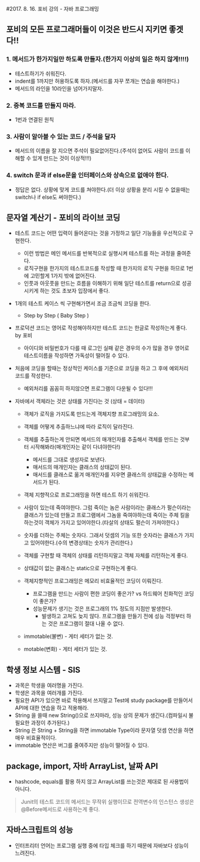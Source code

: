 #2017. 8. 16. 포비 강의 - 자바 프로그래밍

## 포비의 모든 프로그래머들이 이것은 반드시 지키면 좋겟다!!
### 1. 메서드가 한가지일만 하도록 만들자.(한가지 이상의 일은 하지 않게!!!!)
  * 테스트하기가 쉬워진다.
  * indent를 1까지만 허용하도록 하자.(메서드를 자꾸 쪼개는 연습을 해야한다.)
  * 메서드의 라인을 10라인을 넘어가지말자.

### 2. 중복 코드를 만들지 마라.
  * 1번과 연결된 원칙

### 3. 사람이 알아볼 수 있는 코드 / 주석을 달자
  * 메서드의 이름을 잘 지으면 주석이 필요없어진다.(주석이 없어도 사람이 코드를 이해할 수 있게 만드는 것이 이상적!!!)

### 4. switch 문과 if else문을 인터페이스와 상속으로 없애야 한다.
  * 정답은 없다. 상황에 맞게 코드를 쳐야한다.(더 이상 상황을 분리 시킬 수 없을때는 switch나 if else도 써야한다.)


## 문자열 계산기 - 포비의 라이브 코딩
  * 테스트 코드는 어떤 입력이 들어온다는 것을 가정하고 일단 기능들을 우선적으로 구현한다.
    * 이런 방법은 메인 메서드를 반복적으로 실행시켜 테스트를 하는 과정을 줄여준다.
    * 로직구현을 한가지의 테스트코드를 작성할 때 한가지의 로직 구현을 하므로 1번에 고민할게 1가지 밖에 없어진다.
    * 인풋과 아웃풋을 만드는 흐름을 이해하기 위해 일단 테스트를 return으로 성공시키게 하는 것도 초보자 입장에서 좋다.

  * 1개의 테스트 케이스 씩 구현해가면서 조금 조금씩 코딩을 한다.
    * Step by Step ( Baby Step )

  * 프로덕션 코드는 영어로 작성해야하지만 테스트 코드는 한글로 작성하는게 좋다. by 포비
    * 아이디와 비밀번호가 다를 때 로그인 실패 같은 경우의 수가 많을 경우 영어로 테스트이름을 작성하면 가독성이 떨어질 수 있다.

  * 처음에 코딩을 할때는 정상적인 케이스를 기준으로 코딩을 하고 그 후에 예외처리 코드를 작성한다.
    * 예외처리를 꼼꼼히 하지않으면 프로그램이 다운될 수 있다!!!

  * 자바에서 객체라는 것은 상태를 가진다는 것 (상태 = 데이터)
    * 객체가 로직을 가지도록 만드는게 객체지향 프로그래밍의 요소.
    * 객체를 어떻게 추출하느냐에 따라 로직이 달라진다.
    * 객체를 추출하는게 안되면 메서드의 매개인자를 추출해서 객체를 만드는 것부터 시작해봐라(매개인자는 같이 다녀야한다!)
      * 메서드를 그대로 생성자로 보낸다.
      * 매서드의 매개인자는 클래스의 상태값이 된다.
      * 매서드를 클래스로 옮겨 매개인자를 지우면 클래스의 상태값을 수정하는 메서드가 된다.
    * 객체 지향적으로 프로그래밍을 하면 테스트 하기 쉬워진다.
    * 사람이 있는데 죽여야한다. 그럼 죽이는 놈은 사람이라는 클래스가 펄슨이라는 클래스가 있는데 만들고 프로그램에서 그놈을 죽여야하는데 죽이는 주체 킬을 하는것이 객체가 가지고 있어야한다.(타살의 상태도 펄슨이 가져야한다.)
    * 숫자를 더하는 주체는 숫자다. 그래서 덧셈의 기능 또한 숫자라는 클래스가 가지고 있어야한다.(수의 변경상태는 숫자가 관리한다.)
    * 객체를 구현할 때 객체의 상태를 리턴하지말고 객체 자체를 리턴하는게 좋다.
    * 상태값이 없는 클래스는 static으로 구현하는게 좋다.
    * 객체지향적인 프로그래밍은 메모리 비효율적인 코딩이 이뤄진다.
      * 프로그램을 만드는 사람이 편한 코딩이 좋은가? vs 하드웨어 친화적인 코딩이 좋은가?
      * 성능문제가 생기는 것은 프로그래의 1% 정도의 지점만 발생한다.
        * 발생하고 고쳐도 늦지 않다. 프로그램을 만들기 전에 성능 걱정부터 하는 것은 프로그램이 절대 나올 수 없다.

    * immotable(불변) - 게터 세터가 없는 것.
    * motable(변화) - 게터 세터가 있는 것.


## 학생 정보 시스템 - SIS
  * 과목은 학생을 여러명을 가진다.
  * 학생은 과목을 여러개를 가진다.
  * 필요한 API가 있으면 바로 적용해서 쓰지말고 Test에 study package를 만들어서 API에 대한 연습을 하고 적용해라.
  * String 을 쓸때 new String()으로 쓰지마라, 성능 상의 문제가 생긴다.(컴파일시 불필요한 과정이 추가된다.)
  * String 은 String + String을 하면 immotable Type이라 문자열 덧셈 연산을 하면 매우 비효율적이다.
  * immotable 연산은 버그를 줄여주지만 성능이 떨어질 수 있다.

## package, import, 자바 ArrayList, 날짜 API
  * hashcode, equals를 활용 하지 않고 ArrayList를 쓰는것은 제대로 된 사용법이 아니다.

  > Junit의 테스트 코드의 메서드는 무작위 실행이므로 전역변수의 인스턴스 생성은 @Before메서드로 사용하는게 좋다.


## 자바스크립트의 성능
  * 인터프리터 언어는 프로그램 실행 중에 타입 체크를 하기 때문에 자바보다 성능이 느려진다.

